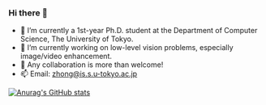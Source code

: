 ### Hi there 👋

- 🌱 I’m currently a 1st-year Ph.D. student at the Department of Computer Science, The University of Tokyo.
- 🔭 I’m currently working on low-level vision problems, especially image/video enhancement.
- 👯 Any collaboration is more than welcome!
- 📫 Email: zhong@is.s.u-tokyo.ac.jp

[![Anurag's GitHub stats](https://github-readme-stats.vercel.app/api?username=zzh-tech&count_private=true&show_icons=true&theme=gruvbox&hide=contribs,commits)](https://github.com/anuraghazra/github-readme-stats)
